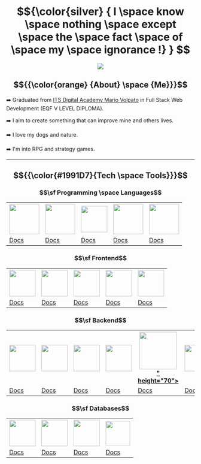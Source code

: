 # $${\color{silver}  { I \space know \space nothing \space except \space the \space fact \space of \space my \space ignorance !} } $$

<p align="center">
  <img src="https://64.media.tumblr.com/9a0b871fb2167a4cb290378340ca0fcf/c6d1989e69679318-a2/s400x600/d0b9e100cff357afd107ce9c2e62c28fa7e8b055.gif">
</p>

## $${{\color{orange} {About} \space {Me}}}$$ 

➡️ Graduated from [ITS Digital Academy Mario Volpato](https://itsdigitalacademy.com/) in Full Stack Web Development (EQF V LEVEL DIPLOMA).

➡️ I aim to create something that can improve mine and others lives.

➡️ I love my dogs and nature.

➡️ I'm into RPG and strategy games.

---


## $${{\color{#1991D7}{Tech \space Tools}}}$$

### $$\sf Programming \space Languages$$

<div align="center" >
  <table>
    <tr>
      <th><a href="https://devdocs.io/typescript/"/><img src="https://upload.wikimedia.org/wikipedia/commons/thumb/4/4c/Typescript_logo_2020.svg/1200px-Typescript_logo_2020.svg.png" height="80"></th>
      <th><a href="https://devdocs.io/javascript/"/><img src="https://upload.wikimedia.org/wikipedia/commons/thumb/6/6a/JavaScript-logo.png/600px-JavaScript-logo.png?20120221235433" height="80"></th>
      <th><a href="https://go.dev/"/>
        <img src="https://golang.ch/wp-content/uploads/2022/07/7j744r8g12roh11zgqpc-768x927.png" height="70">
      </th>
      <th><a href="https://www.python.org/"/>
        <img src="https://external-content.duckduckgo.com/iu/?u=https%3A%2F%2Fbrandslogos.com%2Fwp-content%2Fuploads%2Fimages%2Flarge%2Fpython-logo.png&f=1&nofb=1&ipt=39cc16672c40162840da8dcd1c88800a75202c6cc67ab02865b303be27d85d58&ipo=images" 
          height="80"></th>
      <th><a href="https://dev.java/learn/"/><img src="https://www.svgrepo.com/show/184143/java.svg" height="80"></th>
    </tr>
    <tr>
      <td><a href="https://devdocs.io/typescript/"/>Docs</a></td>
      <td><a href="https://devdocs.io/javascript/"/>Docs</a></td>
      <td><a href="https://go.dev/"/>Docs</a></td>
      <td><a href="https://www.python.org/"/>Docs</a></td>
      <td><a href="https://dev.java/learn/"/>Docs</a></td>
    </tr>
  </table>
</div>

### $$\sf Frontend$$

<div align="center">
  <table>
    <tr>
      <th><a href="https://nextjs.org/"><img src="https://cdn.worldvectorlogo.com/logos/next-js.svg" height="70"></th>
      <th><a href="https://react.dev/learn"><img src="https://1.bp.blogspot.com/-Nrp96mP5po4/X06uPUMN0rI/AAAAAAAAIHc/4DtHsbQ6NV884IYgWUlaZvPS3xcQM7ymACLcBGAsYHQ/s512/reactjs%2Blogo.png" height="70">
      <th><a href="https://vuejs.org/">
        <img src="https://external-content.duckduckgo.com/iu/?u=https%3A%2F%2Flogospng.org%2Fdownload%2Fvue.js%2Fvue-js-4096.png&f=1&nofb=1&ipt=70648c77d097833955240cf30342002d2113f50951fc92c9a9794467ad45699b&ipo=images" height="70">
      <th><a href="https://en.wikipedia.org/wiki/HTML">
        <img src="https://external-content.duckduckgo.com/iu/?u=https%3A%2F%2Flogos-download.com%2Fwp-content%2Fuploads%2F2017%2F07%2FHTML5_badge.png&f=1&nofb=1&ipt=e7bfba96ae51899026821e78b9e52a36f6477843784eede12df32f7697614170&ipo=images" height="70">
      <th><a href="https://en.wikipedia.org/wiki/CSS">
        <img src="https://external-content.duckduckgo.com/iu/?u=https%3A%2F%2Flogospng.org%2Fdownload%2Fcss-3%2Flogo-css-3-2048.png&f=1&nofb=1&ipt=6c36de23f8d3f57af8485b6ef5a6767cf3bb4f15cea952883e2903de2410eda1&ipo=images" height="70">
    </tr>
    <tr>
      <td><a href="https://nextjs.org/">Docs</a></td>
      <td><a href="https://react.dev/learn">Docs</a></td>
      <td><a href="https://vuejs.org/">Docs</a></td>
      <td><a href="https://en.wikipedia.org/wiki/HTML">Docs</a></td>
      <td><a href="https://en.wikipedia.org/wiki/CSS">Docs</a></td>
    </tr>
  </table>
</div>


### $$\sf Backend$$

<div align="center">
  <table>
    <tr>
      <th><a href="https://nodejs.org/en"/>
        <img src="https://www.mindrops.com/images/nodejs-image.png" height="70">
      </th>
      <th><a href="https://expressjs.com/"/>
        <img src="https://external-content.duckduckgo.com/iu/?u=https%3A%2F%2Fajeetchaulagain.com%2Fstatic%2F7cb4af597964b0911fe71cb2f8148d64%2F87351%2Fexpress-js.png&f=1&nofb=1&ipt=51a88425a825878bb88a21707236028fcd3843e15d224085fe89c46772e16a8e&ipo=images" height="70">
      </th>
      <th><a href="https://docs.nestjs.com"/>
        <img src="https://freepngimg.com/icon/download/search/6652-nest-js.png" height="70">
      </th>
      <th><a href="https://go.dev/"/>
        <img src="https://golang.ch/wp-content/uploads/2022/07/7j744r8g12roh11zgqpc-768x927.png" height="70">
      </th>
      <th><a href="https://flask.palletsprojects.com/en/stable/"/>
        <img src="<svg xmlns="http://www.w3.org/2000/svg" x="0px" y="0px" width="100" height="100" viewBox="0 0 64 64">
<radialGradient id="QVTlauMmUnp_1sbiXxBjpa_hCWb1IvpcBZ0_gr1" cx="32" cy="31.5" r="30.775" gradientUnits="userSpaceOnUse"><stop offset="0" stop-color="#f4e9c3"></stop><stop offset=".219" stop-color="#f8eecd"></stop><stop offset=".644" stop-color="#fdf4dc"></stop><stop offset="1" stop-color="#fff6e1"></stop></radialGradient><path fill="url(#QVTlauMmUnp_1sbiXxBjpa_hCWb1IvpcBZ0_gr1)" d="M61.5,46h-4c-1.381,0-2.5-1.119-2.5-2.5c0-1.381,1.119-2.5,2.5-2.5H60c2.209,0,4-1.791,4-4	c0-2.209-1.791-4-4-4h-3.5c-1.933,0-3.5-1.567-3.5-3.5s1.567-3.5,3.5-3.5h3c2.485,0,4.5-2.015,4.5-4.5S61.985,17,59.5,17h-12	c-1.381,0-2.5-1.119-2.5-2.5c0-1.381,1.119-2.5,2.5-2.5H50c2.761,0,5-2.239,5-5s-2.239-5-5-5H8C5.239,2,3,4.239,3,7s2.239,5,5,5h3.5	c1.933,0,3.5,1.567,3.5,3.5S13.433,19,11.5,19H4c-2.209,0-4,1.791-4,4c0,2.209,1.791,4,4,4l9,0.05c1,0,2,1.24,2,2.45	c0,1.209-1,2.45-2,2.45L4.5,32C2.015,32,0,34.015,0,36.5c0,2.41,1.899,4.36,4.279,4.478L4.286,41H5.5C6.881,41,8,42.119,8,43.5	c0,1.309-1.01,2.371-2.292,2.479L5.714,46H5c-1.657,0-3,1.343-3,3s1.343,3,3,3h10c1.105,0,2,0.895,2,2c0,1.105-0.895,2-2,2H8.5	C7.119,56,6,57.119,6,58.5C6,59.881,7.119,61,9.5,61h48c0.381,0,1.5-1.119,1.5-2.5c0-1.381-1.119-2.5-2.5-2.5h-7	c-1.381,0-2.5-1.119-2.5-2.5c0-1.381,1.119-2.5,2.5-2.5h12c1.381,0,2.5-1.119,2.5-2.5C64,47.119,62.881,46,61.5,46z"></path><linearGradient id="QVTlauMmUnp_1sbiXxBjpb_hCWb1IvpcBZ0_gr2" x1="32.011" x2="32.011" y1="35.213" y2="8.716" gradientUnits="userSpaceOnUse"><stop offset="0" stop-color="#dbdee1"></stop><stop offset=".085" stop-color="#dee1e4"></stop><stop offset=".606" stop-color="#eff1f2"></stop><stop offset="1" stop-color="#f5f6f7"></stop></linearGradient><path fill="url(#QVTlauMmUnp_1sbiXxBjpb_hCWb1IvpcBZ0_gr2)" d="M22,8l-0.503-0.373L21,8l0,0l0,0v1l0.5,0.043c0,0-0.032,0.468,0,0.521	c0.032,0.053-0.362,0.894-0.362,0.894l-0.351,1.404l-1,0.679l0.766-0.062l-0.045,0.618l-2.067,0.971l-0.165,1.323l1.58,5.329	l0.759,1.982l1.511,2.404l1.47,2.105l1.883,1.913l1.689,1.251l2.217,1.251l2.711,0.724l4.563,0.43l3.308-0.341l5.425-1.17	l0.351-0.335c0,0-0.367-0.265-0.447-0.275c-0.08-0.01-2.904,0-2.904,0l-2.202-0.066l-2.41-0.272l-2.217-1.04l-2.957-1.894	l-1.992-2.033l-1.055-1.902l-0.815-1.666l-0.719-3.219l-0.177-4.561l-0.058-0.406l0.932-0.998l-0.432-0.32l-4.269-1.794L23.343,9.64	l-1.231-0.265L22,8z"></path><linearGradient id="QVTlauMmUnp_1sbiXxBjpc_hCWb1IvpcBZ0_gr3" x1="32" x2="32" y1="3.766" y2="27.634" gradientUnits="userSpaceOnUse"><stop offset="0" stop-color="#a4a4a4"></stop><stop offset=".619" stop-color="gray"></stop><stop offset="1" stop-color="#6f6f6f"></stop></linearGradient><path fill="url(#QVTlauMmUnp_1sbiXxBjpc_hCWb1IvpcBZ0_gr3)" d="M26.328,30.025c-1.074-0.845-2.22-1.655-3.003-2.796	c-1.648-2.012-2.916-4.34-3.783-6.788c-0.524-1.591-0.704-3.298-1.379-4.828c-0.707-1.111,0.121-2.326,1.338-2.679	c0.542-0.104,1.495-0.615,0.345-0.25c-1.031,0.757-1.131-0.687-0.074-0.778c0.722-0.096,0.987-0.687,0.74-1.218	c-0.775-0.505,1.878-1.06,0.543-1.814C19.664,7.375,23,7.086,22.177,8.79c-0.197,1.31,2.331-0.24,1.744,1.273	c0.596,0.727,2.232,0.165,2.192,1.185c0.868,0.06,1.166,0.79,1.982,0.846c0.845,0.382,2.376,0.682,2.664,1.634	c-0.838,0.664-2.779-1.371-2.872,0.466c0.253,2.714,0.189,5.509,1.182,8.093c0.47,1.565,1.608,2.796,2.636,4.015	c0.984,1.194,2.316,2.034,3.674,2.741c1.191,0.562,2.476,0.935,3.774,1.168c0.527-0.403,1.456-1.9,2.278-1.269	c0.039,0.71-1.631,1.483-0.079,1.405c0.911-0.275,1.543,0.705,2.294-0.179c0.691,0.819,2.874-0.523,2.382,1.151	c-0.665,0.429-1.635,0.17-2.302,0.76c-1.099-0.549-1.973,0.491-3.189,0.359c-1.351,0.242-2.725,0.34-4.094,0.342	c-2.246-0.177-4.541-0.252-6.678-1.034C28.561,31.397,27.386,30.711,26.328,30.025L26.328,30.025z M28.225,30.847	c1.176,0.508,2.325,1.044,3.613,1.206c2.044,0.284,4.155,0.722,6.206,0.323c-0.928-0.419-1.888,0.163-2.813-0.3	c-1.109,0.239-2.3-0.061-3.427-0.208c-1.282-0.571-2.666-0.964-3.867-1.706c-1.501-0.548,0.776,0.703,1.181,0.804	c0.938,0.532-1.032-0.273-1.309-0.494c-0.786-0.441-0.886-0.349-0.078,0.099C27.893,30.666,28.054,30.766,28.225,30.847	L28.225,30.847z M25.988,29.267c1.139,0.422-0.005-0.801-0.527-0.73c-0.231-0.401-0.884-0.655-0.423-0.87	c-0.828,0.287-0.867-1.093-1.256-0.896c-0.876-0.277-0.341-1.256-1.384-1.858c-0.095-0.634-1.036-1.184-1.337-2.14	c-0.133-0.489-1.063-1.895-0.492-0.587c0.487,1.259,1.343,2.338,2.056,3.415c0.553,1.026,1.207,2.098,2.215,2.737	C25.18,28.665,25.508,29.164,25.988,29.267L25.988,29.267z M22.706,25.663 M27.352,29.772 M27.971,29.998 M28.745,30.321 M30.071,31.06 M27.524,29.284 M28.104,29.574 M31.007,31.385c0.467,0.294,2.724,0.645,1.311,0.121	C32.081,31.556,29.695,30.831,31.007,31.385z M26.399,27.797 M27.75,28.584 M28.887,29.281 M25.849,27.198	c0.547,0.42,2.208,0.054,0.838-0.251c-0.623-0.332-2.028-0.56-1.071,0.2L25.849,27.198L25.849,27.198z M29.656,29.522 M28.5,28.602	c1.339,0.379-1.126-0.847-0.33-0.139l0.176,0.08L28.5,28.602L28.5,28.602z M30.819,29.943	C32.087,29.955,29.674,29.768,30.819,29.943L30.819,29.943z M25.362,26.465 M32.964,31.146 M27.525,27.79 M25.482,26.317 M23.061,24.752 M29.416,28.785 M33.371,31.212 M29.066,28.423 M26.119,26.556 M31.104,29.653 M28.511,27.893	c0.972,0.125-1.157-0.661-0.213-0.07L28.511,27.893L28.511,27.893z M31.891,29.971c0.908-0.543,0.609,1.271,1.54,0.153	c0.919-0.671-0.794,0.83,0.339,0.12c0.819-0.548,2.029,0.26,2.794,0.523c0.55-0.027,1.084,0.475,1.648,0.17	c1.085-0.292-2.121-0.433-1.281-0.952c-0.993,0.289-1.726-0.344-2.214-0.98c-1.113-0.257-2.401-0.826-2.956-1.812	c-0.227-0.37,0.327,0.052-0.196-0.553c-0.671-0.597-1.006-1.274-1.456-2c-0.538-0.287-0.601-1.132-0.655-0.028	c0.004-0.696-0.65-1.165-0.809-0.97c-0.003-0.671,0.7-0.335,0.208-0.831c-0.106-0.695-0.454-1.42-0.559-2.205	c-0.163-0.378-0.023-1.189-0.556-0.332c-0.194,0.905-0.064-1.112,0.237-0.447c0.396-0.679-0.142-0.599-0.164-0.505	c0.258-0.573,0.163-1.385-0.067-1.075c0.137-0.607,0.217-2.234-0.206-1.946c0.256-0.635,0.486-2.905-0.627-2.039	c-0.451,0.006-1.232,0.164-1.602,0.347c1.158,0.638-0.116,0.23-0.588,0.129c-0.061,0.591-0.528,0.335-1.111,0.341	c0.932,0.115-0.454,0.953-0.988,0.627c-0.694,0.332,0.599,1.16,0.014,1.416c0.072,0.386-1.063-0.139-0.974,0.752	c-0.674-0.283-0.093,1.057,0.244,0.604c1.146,0.31,0.807,1.017,0.836,1.689c-0.187,0.391-0.922-0.92-0.164-0.859	c-0.598-0.972-0.662-0.351-1.159,0.1c-0.116,0.033,1.268,0.642,0.4,0.944c0.764,0.118,0.786,0.786,0.941,1.209	c0.459,0.478,0.365-0.528,0.914,0.047c-0.348-0.512-1.841-1.442-0.639-1.144c-0.006-0.515-0.217-0.931,0.151-0.921	c0.365-0.661-0.382,1.629,0.44,0.789c0.228-0.099,0.284-0.662,0.693,0.053c0.594,0.585,0.215,1.008-0.624,0.473	c0.15,0.509,1.122,0.691,0.939,1.486c0.194,0.7,0.464,0.442,0.7,0.402c0.185,0.68,0.29,0.18,0.299-0.144	c0.848,0.181,0.649,0.683,0.914,1.033c0.584,0.264-0.836-1.787,0.167-0.617c1.055,0.953,0.396,1.35-0.551,1.198	c0.599-0.048,0.793,0.81,1.542,0.78c0.684,0.325,1.146,1.574-0.032,1.054c-0.409-0.369-1.855-0.823-0.674-0.122	c1.091,0.505,1.958,0.808,3.01,1.442c0.753,0.538,1.078,1.153,1.364,1.275c-0.633,0.302-1.907-0.241-0.961-0.408	c-0.59-0.108-1.254-0.406-0.689,0.329c0.481,0.401,1.703,0.359,1.922,0.404c-0.186,0.409-0.505,0.442,0.008,0.474	C31.083,29.75,31.838,29.797,31.891,29.971L31.891,29.971z M30.722,26.671c-0.348-0.364-0.438-1.045-0.062-0.452	C30.853,26.297,31.278,27.332,30.722,26.671L30.722,26.671z M34.528,29.089 M30.173,25.78 M29.795,25.271 M25.212,22.108 M28.86,24.085 M26.283,22.293 M28.494,23.002c-0.414-0.928,0.293-0.507,0.092,0.152L28.494,23.002L28.494,23.002z M24.68,20.459	c-0.185-0.305-0.492-1.198-0.393-1.471c0.089,0.444,0.945,1.912,0.42,0.608c-0.58-1.093,0.694,0.355,0.825,0.627	c0.061,0.271-0.358-0.074-0.074,0.562C24.94,20.061,25.152,21.185,24.68,20.459z M23.502,19.646 M24.032,19.829 M22.757,18.842	c-0.439-0.436-0.756-0.838,0.021-0.271c0.299,0.012-0.665-0.914,0.072-0.294C23.624,18.419,23.232,19.549,22.757,18.842z M23.426,18.825 M23.839,18.957 M23.019,18.174c-1.276-1.135,1.603,0.594,0.208,0.21L23.019,18.174L23.019,18.174z M26.674,20.298	c-0.552-0.331-0.146-2.33,0.042-0.963c0.537-0.174-0.03,0.706,0.371,0.698C27.024,20.588,26.845,20.787,26.674,20.298z M28.026,21.097 M27.791,20.865 M23.269,17.801c-0.82-1.131,2.382,1.144,0.525,0.287C23.6,18.037,23.367,18.019,23.269,17.801z M25.873,19.181C25.795,18.229,26.046,19.339,25.873,19.181L25.873,19.181z M27.849,20.449 M23.395,17.369	c0.487-0.104,2.019,0.855,0.612,0.274C23.851,17.47,23.518,17.549,23.395,17.369z M27.578,19.454	c0.052-0.974,0.291-0.582,0.002,0.139L27.578,19.454L27.578,19.454L27.578,19.454z M23.758,17.03	c0.198-0.291-0.527-1.316,0.105-0.368c0.273,0.217,0.79,0.363,0.333,0.454C24.914,17.751,24.02,17.289,23.758,17.03z M27.371,19.15 M23.343,16.006 M24.286,16.567 M26.944,18.046 M26.79,17.705 M26.564,17.108C26.502,16.732,26.774,17.581,26.564,17.108	L26.564,17.108z M26.932,16.509c-0.253-0.446,0.32-1.966,0.384-1.024c-0.267,0.735-0.077,1.146,0.109,0.16	C27.77,14.87,27.351,17.176,26.932,16.509L26.932,16.509z M27.311,14.248 M26.679,26.718 M27.982,27.377	c0.725,0.186,0.721-0.113,0.066-0.202c-0.353-0.328-1.465-0.676-0.469-0.041C27.645,27.302,27.853,27.298,27.982,27.377	L27.982,27.377z M25.408,25.667c0.399,0.298,1.505,0.844,0.569,0.113c0.315-0.367-0.604-0.562-0.299-0.807	c-0.776-0.475-0.612-0.432-0.068-0.417c-0.932-0.417,0.135-0.385,0.084-0.599c-0.359-0.071-1.785-0.634-0.946,0.046	c-0.853-0.435-0.203,0.162-0.461,0.099c-0.872-0.238,0.777,0.664-0.138,0.44c0.5,0.396,1.346,1.015,0.211,0.42	C24.21,25.177,25.171,25.504,25.408,25.667L25.408,25.667z M26.771,26.45 M33.751,30.678 M34.468,30.98	c0.382-0.371,0.016,0.59,0.634-0.091c0.007-0.488-0.019-0.776-0.71-0.183C34.201,30.812,34.116,31.261,34.468,30.98L34.468,30.98z M23.08,23.829 M23.847,24.331 M28.204,26.959c0.425,0.378,1.954,0.277,0.517,0.047C28.508,26.691,27.369,26.766,28.204,26.959z M34.195,30.659 M35.557,31.595 M35.559,31.348C36.284,30.579,34.856,31.393,35.559,31.348L35.559,31.348z M21.196,22.252	c-0.618-0.882-0.384-1.278-0.98-1.998c-0.113-0.551-1.022-1.8-0.47-0.476C20.251,20.551,20.402,21.75,21.196,22.252z M35.332,31.103 M36.35,31.502 M22.853,22.854 M36.137,31.23c0.647-0.417-0.149-0.353-0.117,0.038L36.137,31.23L36.137,31.23z M27.359,25.697 M27.901,26.009 M37.175,31.512c0.829-0.598-0.502-0.114-0.174,0.113L37.175,31.512L37.175,31.512z M36.858,31.359 M38.479,32.438 M23.269,22.649c0.608,0.136,2.428,1.496,1.354,0.094c-0.55-0.163-0.22-1.507-0.781-1.269c0.377,0.629,0.31,0.897-0.481,0.5	c-0.994-0.485-0.558,0.24-0.364,0.44C22.732,22.474,23.347,22.644,23.269,22.649L23.269,22.649z M20.501,20.463	c0.109-0.45-1.002-2.475-0.524-1.015C20.149,19.754,20.131,20.334,20.501,20.463z M25.582,23.595 M26.352,23.775 M33.029,27.983	C32.901,27.658,32.525,27.976,33.029,27.983L33.029,27.983z M33.349,28.218 M35.995,29.884 M21.884,20.816 M32.441,27.467 M21.596,20.146 M22.953,20.803 M39.508,30.955c0.601-0.122,1.972,0.306,2.193-0.159c-0.73-0.018-2.526-0.515-2.611,0.119	l0.16,0.025L39.508,30.955L39.508,30.955L39.508,30.955z M23.385,20.912 M19.816,18.436 M20.667,18.65 M21.153,18.889 M24.213,20.852 M20.829,18.35 M19.085,17.218 M19.344,17.022 M20.778,17.878c0.606-0.238-1.104-0.493-0.124-0.045L20.778,17.878z M39.969,29.732 M42.287,30.934 M20.925,17.127 M18.885,15.76c-0.11-0.628-0.095-1.731,0.954-1.358	c-1.399,0.278,0.968,1.739,0.669,0.585c0.588,0.029,1.151-0.348,0.842,0.224c1.159-0.128,1.963-1.133,3.083-0.992	c0.872-0.115,1.826-0.203,2.766-0.554c0.773-0.056,1.517-0.888,1.093-1.381c-1.054-0.089-2.157,0.043-3.322,0.274	c-1.291,0.268-2.463,0.778-3.766,0.997c-1.269,0.171,0.255,0.47-0.108,0.537c-0.662,0.23,0.79,0.385-0.086,0.627	c-0.541-0.103-1.104-0.289-0.873-0.859c-1.216,0.158-2.285,0.662-1.324,1.9L18.885,15.76L18.885,15.76L18.885,15.76z M21.815,14.268	c0.285-1.05,1.527,0.864,0.467,0.14C22.156,14.312,21.947,14.235,21.815,14.268z M21.87,13.758 M22.393,13.767	c0.037-0.483,1.196,0.256,0.191,0.174L22.393,13.767L22.393,13.767z M23.108,13.479 M23.29,13.357	c0.435-0.522,2.461-0.333,0.978-0.051C23.871,13.007,23.566,13.482,23.29,13.357z M25.935,12.949 M26.686,12.945	c0.274-0.719,1.065-0.288,0.127-0.144C26.833,12.877,26.785,13.172,26.686,12.945z M20.629,16.758	C21.449,16.256,19.759,16.322,20.629,16.758L20.629,16.758z M21.235,16.926 M19.449,15.659 M43.655,30.802 M41.196,29.124 M44.332,30.964c0.655,0.002,1.984-0.203,0.559-0.203C44.668,30.796,43.588,30.789,44.332,30.964L44.332,30.964z M21.768,16.632	c0.53-0.036,0.829-0.585-0.103-0.553c-1.444-0.15,1.274,0.494-0.185,0.31C21.284,16.519,21.757,16.667,21.768,16.632z M22.235,16.868 M22.789,15.391 M21.026,12.445c0.946-0.322,2.24-0.683,2.686,0.158c-0.455-0.547-0.183-1.086,0.246-0.286	c0.607,0.809,0.911-0.368,0.516-0.64c0.45,0.559,0.962,0.823,0.301,0.035c0.718-0.863-1.437,0.113-1.927,0.103	C22.613,11.922,20.416,12.377,21.026,12.445z M21.58,11.383c0.539-0.407,1.866,0.242,1.015-0.405	C22.512,10.905,20.731,11.469,21.58,11.383z M23.547,11.464c0.631,0.016-0.272-0.848,0.48-0.457	c-0.124-0.404-0.876-0.479-1.244-0.641C22.575,10.736,23.207,11.469,23.547,11.464z M21.925,9.679 M22.729,9.871	c1.017-0.135-0.259-0.438-0.205-0.011L22.729,9.871L22.729,9.871z M21.228,8.697c-0.716-0.935,1.347,0.157,0.619-0.822	C21.235,7.387,20.646,8.424,21.228,8.697z"></path><linearGradient id="QVTlauMmUnp_1sbiXxBjpd_hCWb1IvpcBZ0_gr4" x1="14.021" x2="14.021" y1="24.766" y2="50.112" gradientUnits="userSpaceOnUse"><stop offset="0" stop-color="#a4a4a4"></stop><stop offset=".619" stop-color="gray"></stop><stop offset="1" stop-color="#6f6f6f"></stop></linearGradient><path fill="url(#QVTlauMmUnp_1sbiXxBjpd_hCWb1IvpcBZ0_gr4)" d="M18.74,34.631c-0.118,0.463-0.19,1.241-0.218,2.334 c0,0.214-0.097,0.322-0.29,0.322c-0.194,0-0.328-0.093-0.404-0.28c-0.207-0.505-0.405-0.857-0.591-1.058 c-0.221-0.235-0.515-0.377-0.882-0.425c-0.394-0.062-1.376-0.093-2.946-0.093c-0.36,0-0.595,0.038-0.705,0.114 c-0.069,0.048-0.104,0.152-0.104,0.311v4.698c0,0.159,0.1,0.235,0.301,0.228c0.615-0.007,1.507-0.048,2.676-0.124 c0.228-0.028,0.382-0.102,0.462-0.223c0.08-0.121,0.157-0.434,0.233-0.939c0.048-0.277,0.211-0.384,0.487-0.322 c0.235,0.048,0.335,0.156,0.301,0.322c-0.194,0.94-0.256,2.164-0.187,3.672c0.007,0.18-0.107,0.277-0.342,0.29 c-0.194,0.021-0.315-0.083-0.363-0.311c-0.18-0.864-0.513-1.326-1.001-1.385c-0.487-0.059-1.281-0.088-2.38-0.088 c-0.124,0-0.187,0.045-0.187,0.135v4.667c0,0.346,0.128,0.581,0.384,0.705c0.201,0.104,0.633,0.197,1.296,0.28 c0.339,0.035,0.487,0.183,0.446,0.446c-0.041,0.228-0.346,0.318-0.913,0.27c-1.639-0.131-2.99-0.124-4.055,0.021 c-0.297,0.041-0.446-0.08-0.446-0.363c0-0.18,0.149-0.283,0.446-0.311c0.678-0.076,1.016-0.671,1.016-1.784v-8.878 c0-0.456-0.081-0.807-0.244-1.053c-0.162-0.245-0.465-0.468-0.908-0.669c-0.277-0.124-0.38-0.294-0.311-0.508 c0.035-0.131,0.09-0.204,0.166-0.218c0.069-0.021,0.252-0.007,0.55,0.041c0.436,0.069,1.462,0.104,3.08,0.104 c1.908,0,3.557-0.041,4.947-0.124c0.463-0.028,0.695,0.01,0.695,0.114C18.75,34.576,18.747,34.604,18.74,34.631L18.74,34.631z"></path><linearGradient id="QVTlauMmUnp_1sbiXxBjpe_hCWb1IvpcBZ0_gr5" x1="23.018" x2="23.018" y1="24.766" y2="50.112" gradientUnits="userSpaceOnUse"><stop offset="0" stop-color="#a4a4a4"></stop><stop offset=".619" stop-color="gray"></stop><stop offset="1" stop-color="#6f6f6f"></stop></linearGradient><path fill="url(#QVTlauMmUnp_1sbiXxBjpe_hCWb1IvpcBZ0_gr5)" d="M25.481,47.814c0,0.277-0.156,0.398-0.467,0.363 c-0.954-0.09-2.137-0.076-3.547,0.041c-0.283,0.028-0.458,0.021-0.524-0.021c-0.066-0.041-0.099-0.156-0.099-0.342 c0-0.166,0.188-0.306,0.565-0.42c0.377-0.114,0.565-0.455,0.565-1.022v-9.386c0-0.56-0.081-0.971-0.244-1.234 c-0.162-0.263-0.448-0.467-0.856-0.612c-0.214-0.076-0.322-0.183-0.322-0.322c0-0.207,0.156-0.363,0.467-0.467 c0.47-0.152,0.958-0.387,1.462-0.705c0.415-0.249,0.678-0.373,0.788-0.373c0.256,0,0.384,0.176,0.384,0.529 c0-0.028-0.014,0.318-0.041,1.037c-0.021,0.685-0.028,1.359-0.021,2.022l0.041,9.262c0,0.422,0.104,0.728,0.311,0.918 c0.207,0.19,0.564,0.316,1.068,0.379C25.326,47.496,25.481,47.613,25.481,47.814z"></path><linearGradient id="QVTlauMmUnp_1sbiXxBjpf_hCWb1IvpcBZ0_gr6" x1="30.921" x2="30.921" y1="24.766" y2="50.112" gradientUnits="userSpaceOnUse"><stop offset="0" stop-color="#a4a4a4"></stop><stop offset=".619" stop-color="gray"></stop><stop offset="1" stop-color="#6f6f6f"></stop></linearGradient><path fill="url(#QVTlauMmUnp_1sbiXxBjpf_hCWb1IvpcBZ0_gr6)" d="M34.94,47.119c0,0.145-0.264,0.365-0.793,0.659 c-0.529,0.294-0.952,0.441-1.271,0.441c-0.27,0-0.508-0.131-0.716-0.394c-0.207-0.263-0.353-0.394-0.436-0.394 c-0.062,0-0.391,0.142-0.985,0.425c-0.595,0.283-1.193,0.425-1.794,0.425c-0.567,0-1.041-0.166-1.421-0.498 c-0.415-0.366-0.622-0.864-0.622-1.494c0-1.196,1.369-2.054,4.107-2.572c0.47-0.09,0.709-0.28,0.716-0.57l0.021-0.664 c0.041-1.134-0.46-1.701-1.504-1.701c-0.297,0-0.579,0.266-0.845,0.799c-0.266,0.532-0.648,0.819-1.146,0.861 c-0.567,0.055-0.85-0.183-0.85-0.716c0-0.332,0.422-0.719,1.265-1.162c0.885-0.463,1.736-0.695,2.551-0.695 c1.404,0,2.099,0.667,2.085,2.002l-0.041,4.273c-0.007,0.449,0.183,0.674,0.57,0.674c0.076,0,0.221-0.017,0.436-0.052 c0.214-0.035,0.339-0.052,0.373-0.052C34.84,46.714,34.94,46.849,34.94,47.119L34.94,47.119z M31.746,44.754 c0.007-0.173-0.033-0.287-0.119-0.342c-0.086-0.055-0.223-0.066-0.41-0.031c-1.666,0.297-2.5,0.84-2.5,1.628 c0,0.795,0.432,1.193,1.296,1.193c0.346,0,0.702-0.066,1.068-0.197c0.429-0.152,0.643-0.335,0.643-0.55L31.746,44.754z"></path><linearGradient id="QVTlauMmUnp_1sbiXxBjpg_hCWb1IvpcBZ0_gr7" x1="39.597" x2="39.597" y1="24.766" y2="50.112" gradientUnits="userSpaceOnUse"><stop offset="0" stop-color="#a4a4a4"></stop><stop offset=".619" stop-color="gray"></stop><stop offset="1" stop-color="#6f6f6f"></stop></linearGradient><path fill="url(#QVTlauMmUnp_1sbiXxBjpg_hCWb1IvpcBZ0_gr7)" d="M42.678,45.885c0,0.733-0.282,1.315-0.845,1.748 c-0.564,0.432-1.333,0.648-2.308,0.648c-0.65,0-1.3-0.069-1.95-0.207c-0.56-0.124-0.885-0.239-0.975-0.342 c-0.055-0.097-0.083-0.57-0.083-1.421c0-0.366,0.083-0.557,0.249-0.57c0.166-0.021,0.308,0.069,0.425,0.27 c0.519,0.906,1.355,1.359,2.51,1.359c0.975,0,1.462-0.339,1.462-1.016c0-0.297-0.111-0.546-0.332-0.747 c-0.242-0.228-0.712-0.494-1.411-0.799c-1.01-0.449-1.684-0.844-2.022-1.182c-0.366-0.36-0.55-0.844-0.55-1.452 c0-0.747,0.287-1.328,0.861-1.742c0.532-0.401,1.245-0.602,2.137-0.602c0.56,0,1.072,0.045,1.535,0.135 c0.498,0.09,0.757,0.201,0.778,0.332c0.055,0.387,0.169,0.947,0.342,1.68c0.021,0.09-0.076,0.162-0.29,0.218 c-0.228,0.048-0.38,0.01-0.456-0.114c-0.546-0.892-1.238-1.338-2.074-1.338c-0.947,0-1.421,0.304-1.421,0.913 c0,0.339,0.128,0.608,0.384,0.809c0.228,0.173,0.764,0.443,1.608,0.809c0.885,0.38,1.487,0.723,1.805,1.027 C42.47,44.692,42.678,45.221,42.678,45.885z"></path><linearGradient id="QVTlauMmUnp_1sbiXxBjph_hCWb1IvpcBZ0_gr8" x1="49.492" x2="49.492" y1="24.766" y2="50.112" gradientUnits="userSpaceOnUse"><stop offset="0" stop-color="#a4a4a4"></stop><stop offset=".619" stop-color="gray"></stop><stop offset="1" stop-color="#6f6f6f"></stop></linearGradient><path fill="url(#QVTlauMmUnp_1sbiXxBjph_hCWb1IvpcBZ0_gr8)" d="M54.709,47.752c0,0.242-0.162,0.37-0.487,0.384 c-0.484,0.007-1.117,0.041-1.898,0.104c-0.387,0.076-0.664,0.028-0.83-0.145c-1.092-1.175-2.019-2.406-2.78-3.692 c-0.062-0.111-0.142-0.166-0.239-0.166c-0.118,0-0.322,0.104-0.612,0.311c-0.325,0.18-0.487,0.436-0.487,0.768 c0,0.235,0.007,0.574,0.021,1.016c0.014,0.443,0.124,0.733,0.332,0.871c0.145,0.097,0.481,0.173,1.006,0.228 c0.325,0.041,0.487,0.162,0.487,0.363c0,0.159-0.026,0.258-0.078,0.296c-0.052,0.038-0.188,0.047-0.41,0.026 c-0.691-0.062-1.86-0.028-3.506,0.104c-0.415,0.035-0.64-0.017-0.674-0.156c-0.014-0.048-0.021-0.118-0.021-0.207 c0-0.214,0.211-0.377,0.633-0.487c0.38-0.097,0.57-0.543,0.57-1.338v-9.065c0-0.567-0.055-0.961-0.166-1.182 c-0.152-0.283-0.47-0.505-0.954-0.664c-0.228-0.076-0.342-0.183-0.342-0.322c0-0.201,0.162-0.356,0.487-0.467 c0.519-0.173,1.013-0.411,1.483-0.716c0.38-0.249,0.615-0.373,0.705-0.373c0.283,0,0.425,0.18,0.425,0.539 c0-0.048-0.003,0.294-0.01,1.027c-0.007,0.505-0.01,1.182-0.01,2.033l0.021,6.493c0,0.18,0.048,0.27,0.145,0.27 c0.104,0,0.263-0.09,0.477-0.27c0.574-0.449,1.279-1.037,2.116-1.763c0.166-0.173,0.249-0.311,0.249-0.415 c0-0.187-0.28-0.318-0.84-0.394c-0.242-0.028-0.356-0.162-0.342-0.404c0.021-0.242,0.142-0.346,0.363-0.311 c0.498,0.069,1.224,0.107,2.178,0.114c0.664,0.007,1.324,0.01,1.981,0.01c0.214,0.007,0.322,0.135,0.322,0.384 c0,0.235-0.169,0.363-0.508,0.384c-0.532,0.021-1.034,0.142-1.504,0.363c-0.657,0.297-1.359,0.819-2.105,1.566 c-0.055,0.041-0.083,0.093-0.083,0.156c0,0.097,0.118,0.328,0.353,0.695c0.864,1.314,1.68,2.306,2.448,2.977 c0.491,0.422,0.951,0.633,1.379,0.633c0.318,0,0.515,0.022,0.591,0.067C54.671,47.439,54.709,47.558,54.709,47.752L54.709,47.752z"></path>
</svg>" height="70">
      </th>
      <th><a href="https://spring.io/"/>
        <img src="https://i.imgur.com/FDeevm9.png" height="70">
      </th>
    </tr>
    <tr>
      <td><a href="https://nodejs.org/en">Docs</a></td>
      <td><a href="https://expressjs.com/">Docs</a></td>
      <td><a href="https://docs.nestjs.com">Docs</a></td>
      <td><a href="https://go.dev/">Docs</a></td>
      <td><a href="https://flask.palletsprojects.com/en/stable/">Docs</a></td>
      <td><a href="https://spring.io/">Docs</a></td>
    </tr>
  </table>
</div>

### $$\sf Databases$$

<div align="center">
  <table>
    <tr>
      <th><a href="https://www.postgresql.org/docs/"><img src="https://cdn.icon-icons.com/icons2/2699/PNG/512/postgresql_src_logo_icon_170834.png" height="70"></th>
      <th><a href="https://www.mongodb.com/docs/"><img src="https://cdn.icon-icons.com/icons2/2415/PNG/512/mongodb_original_logo_icon_146424.png" height="70"></th>
      <th><a href="https://www.sqlite.org/">
        <img src="https://cdn.pixabay.com/photo/2013/09/18/12/13/database-183453_1280.png" height="70"></th>
      <th><a href="https://learn.microsoft.com/en-us/sql/sql-server/?view=sql-server-ver16"><img src="https://compassconsult.com/wp-content/uploads/2016/01/SQL-Server-logo.png" height="65"></th>
    </tr>
    <tr>
      <td><a href="https://www.postgresql.org/docs/">Docs</a></td>
      <td><a href="https://www.mongodb.com/docs/">Docs</a></td>
      <td><a href="https://www.sqlite.org/">Docs</a></td>
      <td><a href="https://learn.microsoft.com/en-us/sql/sql-server/?view=sql-server-ver16">Docs</a></td>
    </tr>
  </table>
</div>
